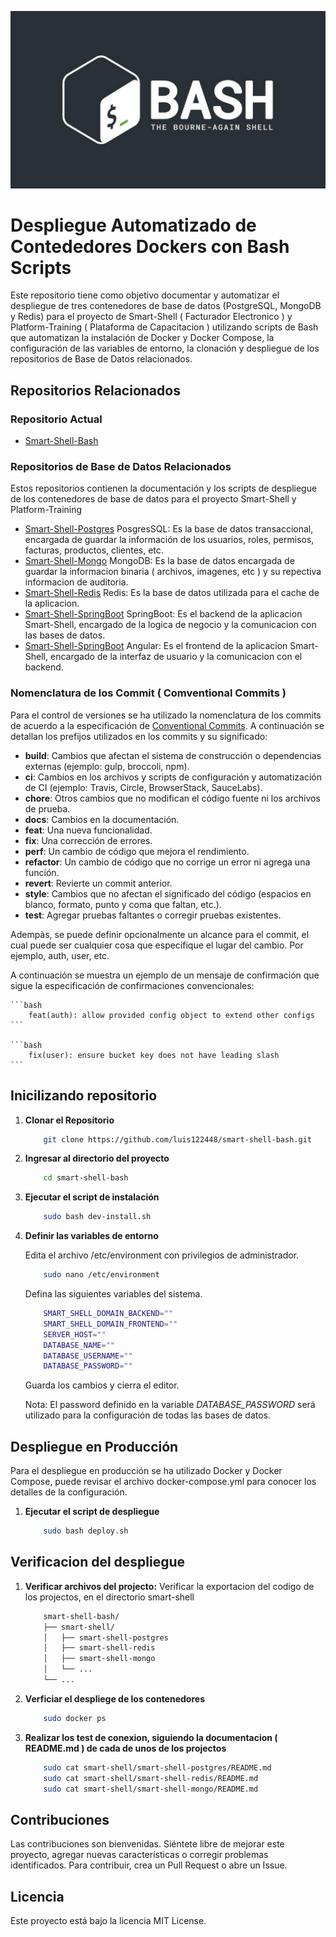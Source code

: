 ![Logo del Projecto](./resources/logo.png)

# Despliegue Automatizado de Contededores Dockers con Bash Scripts

Este repositorio tiene como objetivo documentar y automatizar el despliegue de tres contenedores de base de datos (PostgreSQL, MongoDB y Redis) para el proyecto de Smart-Shell ( Facturador Electronico ) y Platform-Training ( Plataforma de Capacitacion ) utilizando scripts de Bash que automatizan la instalación de Docker y Docker Compose, la configuración de las variables de entorno, la clonación y despliegue de los repositorios de Base de Datos relacionados.
  
## Repositorios Relacionados

### Repositorio Actual
- [Smart-Shell-Bash](https://github.com/luis122448/smart-shell-bash)

### Repositorios de Base de Datos Relacionados

Estos repositorios contienen la documentación y los scripts de despliegue de los contenedores de base de datos para el proyecto Smart-Shell y Platform-Training
- [Smart-Shell-Postgres](https://github.com/luis122448/smart-shell-postgres)
PosgresSQL: Es la base de datos transaccional, encargada de guardar la información de los usuarios, roles, permisos, facturas, productos, clientes, etc.
- [Smart-Shell-Mongo](https://github.com/luis122448/smart-shell-mongo)
MongoDB: Es la base de datos encargada de guardar la informacion binaria ( archivos, imagenes, etc ) y su repectiva informacion de auditoria.
- [Smart-Shell-Redis](https://github.com/luis122448/smart-shell-redis)
Redis: Es la base de datos utilizada para el cache de la aplicacion.
- [Smart-Shell-SpringBoot](https://github.com/luis122448/smart-shell-springboot)
SpringBoot: Es el backend de la aplicacion Smart-Shell, encargado de la logica de negocio y la comunicacion con las bases de datos.
- [Smart-Shell-SpringBoot](https://github.com/luis122448/smart-shell-springboot)
Angular: Es el frontend de la aplicacion Smart-Shell, encargado de la interfaz de usuario y la comunicacion con el backend.

### Nomenclatura de los Commit ( Comventional Commits )

Para el control de versiones se ha utilizado la nomenclatura de los commits de acuerdo a la especificación de [Conventional Commits](https://www.conventionalcommits.org/en/v1.0.0/). A continuación se detallan los prefijos utilizados en los commits y su significado:

- **build**: Cambios que afectan el sistema de construcción o dependencias externas (ejemplo: gulp, broccoli, npm).
- **ci**: Cambios en los archivos y scripts de configuración y automatización de CI (ejemplo: Travis, Circle, BrowserStack, SauceLabs).
- **chore**: Otros cambios que no modifican el código fuente ni los archivos de prueba.
- **docs**: Cambios en la documentación.
- **feat**: Una nueva funcionalidad.
- **fix**: Una corrección de errores.
- **perf**: Un cambio de código que mejora el rendimiento.
- **refactor**: Un cambio de código que no corrige un error ni agrega una función.
- **revert**: Revierte un commit anterior.
- **style**: Cambios que no afectan el significado del código (espacios en blanco, formato, punto y coma que faltan, etc.).
- **test**: Agregar pruebas faltantes o corregir pruebas existentes.

Adempàs, se puede definir opcionalmente un alcance para el commit, el cual puede ser cualquier cosa que especifique el lugar del cambio. Por ejemplo, auth, user, etc.

A continuación se muestra un ejemplo de un mensaje de confirmación que sigue la especificación de confirmaciones convencionales:

    ```bash
        feat(auth): allow provided config object to extend other configs
    ```
    
    ```bash
        fix(user): ensure bucket key does not have leading slash
    ```

## Inicilizando repositorio

1. **Clonar el Repositorio**
   
    ```bash
        git clone https://github.com/luis122448/smart-shell-bash.git
    ```

2. **Ingresar al directorio del proyecto**
        
    ```bash
        cd smart-shell-bash
    ```

3. **Ejecutar el script de instalación**
    
    ```bash
        sudo bash dev-install.sh
    ```

4. **Definir las variables de entorno**
    
    Edita el archivo /etc/environment con privilegios de administrador.
    
    ```bash
        sudo nano /etc/environment
    ```
    
    Defina las siguientes variables del sistema.
    
    ```bash
        SMART_SHELL_DOMAIN_BACKEND=""
        SMART_SHELL_DOMAIN_FRONTEND=""
        SERVER_HOST=""
        DATABASE_NAME=""
        DATABASE_USERNAME=""
        DATABASE_PASSWORD=""
    ```
    Guarda los cambios y cierra el editor.

    Nota: El password definido en la variable *DATABASE_PASSWORD* será utilizado para la configuración de todas las bases de datos.
    
## Despliegue en Producción

Para el despliegue en producción se ha utilizado Docker y Docker Compose, puede revisar el archivo docker-compose.yml para conocer los detalles de la configuración.

1. **Ejecutar el script de despliegue**
    
    ```bash
        sudo bash deploy.sh
    ```

## Verificacion del despliegue

1. **Verificar archivos del projecto:**
    Verificar la exportacion del codigo de los projectos, en el directorio smart-shell

    ```bash
        smart-shell-bash/
        ├── smart-shell/
        │   ├── smart-shell-postgres
        │   ├── smart-shell-redis
        │   ├── smart-shell-mongo
        │   └── ...
        └── ...
    ```

2.  **Verficiar el despliege de los contenedores**
    
    ```bash
        sudo docker ps
    ```
    
3. **Realizar los test de conexion, siguiendo la documentacion ( README.md ) de cada de unos de los projectos**

    ```bash
        sudo cat smart-shell/smart-shell-postgres/README.md
        sudo cat smart-shell/smart-shell-redis/README.md
        sudo cat smart-shell/smart-shell-mongo/README.md
    ```

## Contribuciones
Las contribuciones son bienvenidas. Siéntete libre de mejorar este proyecto, agregar nuevas características o corregir problemas identificados. Para contribuir, crea un Pull Request o abre un Issue.

## Licencia
Este proyecto está bajo la licencia MIT License.